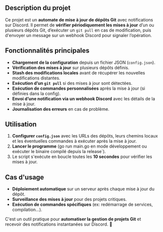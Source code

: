 ## Description du projet

Ce projet est un **automate de mise à jour de dépôts Git** avec notifications sur Discord. Il permet de **vérifier périodiquement les mises à jour** d’un ou plusieurs dépôts Git, d’exécuter un `git pull` en cas de modification, puis d'envoyer un message sur un webhook Discord pour signaler l’opération. 

## Fonctionnalités principales

- **Chargement de la configuration** depuis un fichier JSON (`config.json`).
- **Vérification des mises à jour** sur plusieurs dépôts définis.
- **Stash des modifications locales** avant de récupérer les nouvelles modifications distantes.
- **Exécution d’un `git pull`** si des mises à jour sont détectées.
- **Exécution de commandes personnalisées** après la mise à jour (si définies dans la config).
- **Envoi d’une notification via un webhook Discord** avec les détails de la mise à jour.
- **Journalisation des erreurs** en cas de problème.

## Utilisation

1. **Configurer `config.json`** avec les URLs des dépôts, leurs chemins locaux et les éventuelles commandes à exécuter après la mise à jour.
2. **Lancer le programme** (go run main.go en mode développement ou exécuter le binaire compilé depuis la release`).
3. Le script s'exécute en boucle toutes les **10 secondes** pour vérifier les mises à jour.

## Cas d'usage

- **Déploiement automatique** sur un serveur après chaque mise à jour du dépôt.
- **Surveillance des mises à jour** pour des projets critiques.
- **Exécution de commandes spécifiques** (ex: redémarrage de services, compilation...).

C'est un outil pratique pour **automatiser la gestion de projets Git** et recevoir des notifications instantanées sur Discord. 🚀

